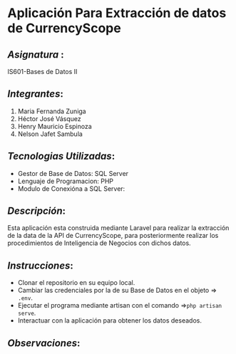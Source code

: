 # Aplicación Para Extracción de datos de CurrencyScope

*Asignatura* : 
---
IS601-Bases de Datos II

*Integrantes*:
---
1. Maria Fernanda Zuniga
2. Héctor José Vásquez
3. Henry Mauricio Espinoza 
4. Nelson Jafet Sambula 

*Tecnologias Utilizadas*:
---
* Gestor de Base de Datos: SQL Server
* Lenguaje de Programacion: PHP
* Modulo de Conexióna a SQL Server: 

*Descripción*:
---
Esta aplicación esta construida mediante Laravel para realizar la extracción de la data de la API de CurrencyScope, para posteriormente realizar los procedimientos de Inteligencia de Negocios con dichos datos.

*Instrucciones*:
---
* Clonar el repositorio en su equipo local.
* Cambiar las credenciales por la de su Base de Datos en el objeto => `.env`.
* Ejecutar el programa mediante artisan con el comando =>`php artisan serve`.
* Interactuar con la aplicación para obtener los datos deseados.

*Observaciones*:
---

